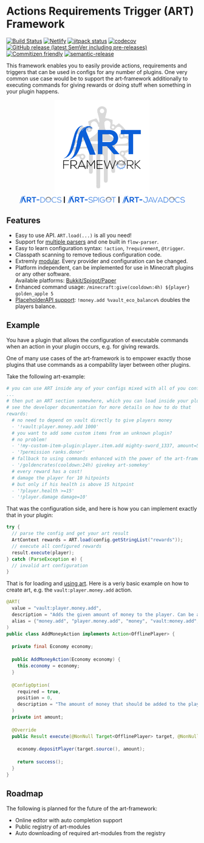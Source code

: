 # **A**ctions **R**equirements **T**rigger (ART) Framework

[![Build Status](https://github.com/art-framework/art-framework/workflows/Build/badge.svg)](../../actions?query=workflow%3ABuild)
[![Netlify](https://img.shields.io/netlify/dae1bdab-7c51-4172-97ab-f8fdd8f0612e?label=docs)](https://art-framework.io)
[![jitpack status](https://jitpack.io/v/io.art-framework/art-framework.svg)](https://jitpack.io/#io.art-framework/art-framework)
[![codecov](https://codecov.io/gh/art-framework/art-framework/branch/master/graph/badge.svg?token=Ex9gV4AfK8)](https://codecov.io/gh/art-framework/art-framework)
[![GitHub release (latest SemVer including pre-releases)](https://img.shields.io/github/v/release/art-framework/art-framework?include_prereleases&label=release)](../../releases)
[![Commitizen friendly](https://img.shields.io/badge/commitizen-friendly-brightgreen.svg)](http://commitizen.github.io/cz-cli/)
[![semantic-release](https://img.shields.io/badge/%20%20%F0%9F%93%A6%F0%9F%9A%80-semantic--release-e10079.svg)](https://github.com/semantic-release/semantic-release)

This framework enables you to easily provide actions, requirements and triggers that can be used in configs for any number of plugins. One very common use case would be to support the art-framework additionally to executing commands for giving rewards or doing stuff when something in your plugin happens.

<p align="center">
  <a href="https://art-framework.io"><img height="250px" src="docs/_media/logo.png"/></a><br/>
  <a href="https://art-framework.io/#/introduction" target="_blank"><img src="docs/_media/text_only_docs.png" height="20px"/></a>&nbsp;<img height="20px" src="docs/_media/spacer.png"/>&nbsp;<a href="https://art-framework.io/#/platforms/bukkit" target="_blank"><img src="docs/_media/text_only_spigot.png" height="20px"/></a>&nbsp;<img height="20px" src="docs/_media/spacer.png"/>&nbsp;<a href="https://jdocs.art-framework.io" target="_blank"><img src="docs/_media/text_only_javadocs.png" height="20px"/></a>
</p>

## Features

* Easy to use API. `ART.load(...)` is all you need!
* Support for [multiple parsers](https://art-framework.io/#/developer/parser) and one built in `flow-parser`.
* Easy to learn configuration syntax: `!action`, `?requirement`, `@trigger`.
* Classpath scanning to remove tedious configuration code.
* Extremly [modular](https://art-framework.io/#/developer/modules). Every provider and configuration can be changed.
* Platform independent, can be implemented for use in Minecraft plugins or any other software.  
  Available platforms: [Bukkit/Spigot/Paper](https://art-framework.io/#/platforms/bukkit)
* Enhanced command usage: `/minecraft:give(cooldown:4h) ${player} golden_apple 5`
* [PlaceholderAPI support](https://github.com/art-framework/art-placeholderapi): `!money.add %vault_eco_balance%` doubles the players balance.

## Example

You have a plugin that allows the configuration of executable commands when an action in your plugin occurs, e.g. for giving rewards.

One of many use cases of the art-framework is to empower exactly those plugins that use commands as a compability layer between other plugins.

Take the following art-example:

```yaml
# you can use ART inside any of your configs mixed with all of you config stuff
...
# then put an ART section somewhere, which you can load inside your plugin
# see the developer documentation for more details on how to do that
rewards:
  # no need to depend on vault directly to give players money
  - '!vault:player.money.add 1000'
  # you want to add some custom items from an unknown plugin?
  # no problem!
  - '!my-custom-item-plugin:player.item.add mighty-sword_1337, amount=5'
  - '?permission ranks.donor'
  # fallback to using commands enhanced with the power of the art-framework
  - '/goldencrates(cooldown:24h) givekey art-somekey'
  # every reward has a cost!
  # damage the player for 10 hitpoints
  # but only if his health is above 15 hitpoint
  - '?player.health >=15'
  - '!player.damage damage=10'
```

That was the configuration side, and here is how you can implement exactly that in your plugin:

```java
try {
  // parse the config and get your art result
  ArtContext rewards = ART.load(config.getStringList("rewards"));
  // execute all configured rewards
  result.execute(player);
} catch (ParseException e) {
  // invalid art configuration
}
```

That is for loading and [using art](https://art-framework.io/#/developer/). Here is a veriy basic example on how to create art, e.g. the `vault:player.money.add` action.

```java
@ART(
  value = "vault:player.money.add",
  description = "Adds the given amount of money to the player. Can be an offline player.",
  alias = {"money.add", "player.money.add", "money", "vault:money.add", "vault:money"}
)
public class AddMoneyAction implements Action<OfflinePlayer> {

  private final Economy economy;

  public AddMoneyAction(Economy economy) {
    this.economy = economy;
  }

  @ConfigOption(
    required = true,
    position = 0,
    description = "The amount of money that should be added to the player."
  )
  private int amount;

  @Override
  public Result execute(@NonNull Target<OfflinePlayer> target, @NonNull ExecutionContext<ActionContext<OfflinePlayer>> context) {

    economy.depositPlayer(target.source(), amount);

    return success();
  }
}
```

## Roadmap

The following is planned for the future of the art-framework:

* Online editor with auto completion support
* Public registry of art-modules
* Auto downloading of required art-modules from the registry
